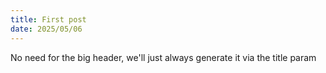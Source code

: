 ```yaml
---
title: First post
date: 2025/05/06
---
```


No need for the big header, we'll just always generate it via the title param 